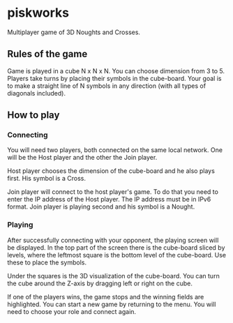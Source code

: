 # piskworks

Multiplayer game of 3D Noughts and Crosses.

## Rules of the game

Game is played in a cube N x N x N. You can choose dimension from 3 to 5.
Players take turns by placing their symbols in the cube-board.
Your goal is to make a straight line of N symbols in any direction (with all types of diagonals included).

## How to play

### Connecting

You will need two players, both connected on the same local network.
One will be the Host player and the other the Join player.

Host player chooses the dimension of the cube-board and he also plays first.
His symbol is a Cross.

Join player will connect to the host player's game. 
To do that you need to enter the IP address of the Host player. 
The IP address must be in IPv6 format.
Join player is playing second and his symbol is a Nought.

### Playing

After successfully connecting with your opponent, the playing screen will be displayed.
In the top part of the screen there is the cube-board sliced by levels,
where the leftmost square is the bottom level of the cube-board. 
Use these to place the symbols.

Under the squares is the 3D visualization of the cube-board. 
You can turn the cube around the Z-axis by dragging left or right on the cube.

If one of the players wins, the game stops and the winning fields are highlighted.
You can start a new game by returning to the menu. 
You will need to choose your role and connect again.



